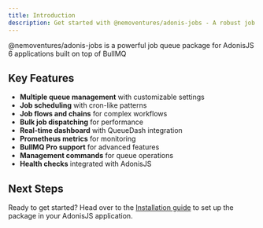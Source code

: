 ```yaml
---
title: Introduction
description: Get started with @nemoventures/adonis-jobs - A robust job queue system for AdonisJS
---
```


@nemoventures/adonis-jobs is a powerful job queue package for AdonisJS 6 applications built on top of BullMQ

## Key Features

- **Multiple queue management** with customizable settings
- **Job scheduling** with cron-like patterns
- **Job flows and chains** for complex workflows
- **Bulk job dispatching** for performance
- **Real-time dashboard** with QueueDash integration
- **Prometheus metrics** for monitoring
- **BullMQ Pro support** for advanced features
- **Management commands** for queue operations
- **Health checks** integrated with AdonisJS


## Next Steps

Ready to get started? Head over to the [Installation guide](/guides/installation) to set up the package in your AdonisJS application.
